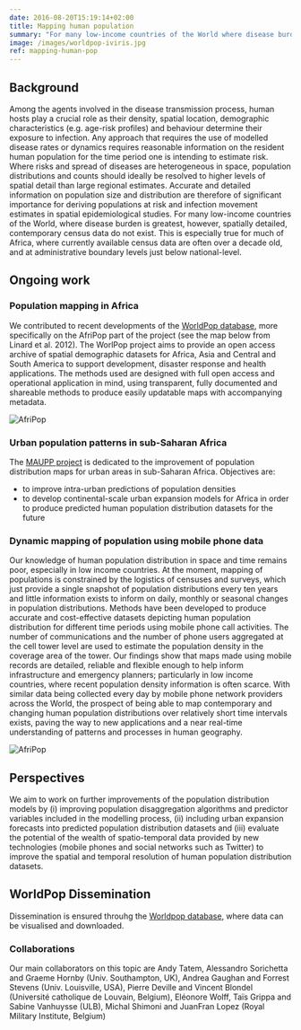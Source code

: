 ```yaml
---
date: 2016-08-20T15:19:14+02:00
title: Mapping human population
summary: "For many low-income countries of the World where disease burden is greatest, spatially detailed, contemporary census data on human population are missing. As partner of the Worldpop consortiumn, we are working on improving human population distribution maps in Africa and on urban expansion model that would allow us to project how the distribution of human population may change over time."
image: /images/worldpop-iviris.jpg
ref: mapping-human-pop
---
```


## Background

Among the agents involved in the disease transmission process, human hosts play a crucial role as their density, spatial location, demographic characteristics (e.g. age-risk profiles) and behaviour determine their exposure to infection. Any approach that requires the use of modelled disease rates or dynamics requires reasonable information on the resident human population for the time period one is intending to estimate risk. Where risks and spread of diseases are heterogeneous in space, population distributions and counts should ideally be resolved to higher levels of spatial detail than large regional estimates. Accurate and detailed information on population size and distribution are therefore of significant importance for deriving populations at risk and infection movement estimates in spatial epidemiological studies. For many low-income countries of the World, where disease burden is greatest, however, spatially detailed, contemporary census data do not exist. This is especially true for much of Africa, where currently available census data are often over a decade old, and at administrative boundary levels just below national-level.

## Ongoing work

### Population mapping in Africa

We contributed to recent developments of the [WorldPop database](http://www.worldpop.org.uk/), more specifically on the AfriPop part of the project (see the map below from Linard et al. 2012). The WorlPop project aims to provide an open access archive of spatial demographic datasets for Africa, Asia and Central and South America to support development, disaster response and health applications. The methods used are designed with full open access and operational application in mind, using transparent, fully documented and shareable methods to produce easily updatable maps with accompanying metadata.

![AfriPop](\images\Afripopmap.png)

### Urban population patterns in sub-Saharan Africa

The [MAUPP project](http://maupp.ulb.ac.be/) is dedicated to the improvement of population distribution maps for urban areas in sub-Saharan Africa. Objectives are:
* to improve intra-urban predictions of population densities 
* to develop continental-scale urban expansion models for Africa in order to produce predicted human population distribution datasets for the future

### Dynamic mapping of population using mobile phone data

Our knowledge of human population distribution in space and time remains poor, especially in low income countries. At the moment, mapping of populations is constrained by the logistics of censuses and surveys, which just provide a single snapshot of population distributions every ten years and little information exists to inform on daily, monthly or seasonal changes in population distributions. Methods have been developed to produce accurate and cost-effective datasets depicting human population distribution for different time periods using mobile phone call activities. The number of communications and the number of phone users aggregated at the cell tower level are used to estimate the population density in the coverage area of the tower. Our findings show that maps made using mobile records are detailed, reliable and flexible enough to help inform infrastructure and emergency planners; particularly in low income countries, where recent population density information is often scarce. With similar data being collected every day by mobile phone network providers across the World, the prospect of being able to map contemporary and changing human population distributions over relatively short time intervals exists, paving the way to new applications and a near real-time understanding of patterns and processes in human geography.

![AfriPop](\images\Fig2_FRA_mobility_hol-work_small.png)


## Perspectives

We aim to work on further improvements of the population distribution models by (i) improving population disaggregation algorithms and predictor variables included in the modelling process, (ii) including urban expansion forecasts into predicted population distribution datasets and (iii) evaluate the potential of the wealth of spatio-temporal data provided by new technologies (mobile phones and social networks such as Twitter) to improve the spatial and temporal resolution of human population distribution datasets.

## WorldPop Dissemination

Dissemination is ensured throuhg the [Worldpop database](http://www.worldpop.org.uk/), where data can be visualised and downloaded.

### Collaborations

Our main collaborators on this topic are Andy Tatem, Alessandro Sorichetta and Graeme Hornby (Univ. Southampton, UK), Andrea Gaughan and Forrest Stevens (Univ. Louisville, USA), Pierre Deville and Vincent Blondel (Université catholique de Louvain, Belgium), Eléonore Wolff, Taïs Grippa and Sabine Vanhuysse (ULB), Michal Shimoni and JuanFran Lopez (Royal Military Institute, Belgium)
